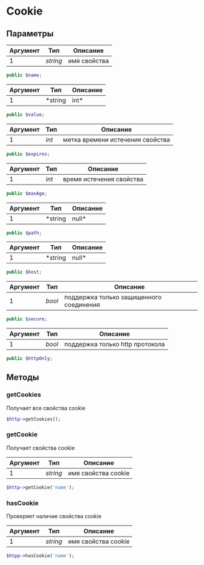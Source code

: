 # Cookie

## Параметры

| Аргумент | Тип | Описание |
|-----------|-----|----------|
| 1 | *string* | имя свойства |

```php
public $name;
```

| Аргумент | Тип | Описание |
|-----------|-----|----------|
| 1 | *string|int* | значение свойства |

```php
public $value;
```

| Аргумент | Тип | Описание |
|-----------|-----|----------|
| 1 | *int* | метка времени истечения свойства |

```php
public $expires;
```

| Аргумент | Тип | Описание |
|-----------|-----|----------|
| 1 | *int* | время истечения свойства |

```php
public $maxAge;
```

| Аргумент | Тип | Описание |
|-----------|-----|----------|
| 1 | *string|null* | путь действия |

```php
public $path;
```

| Аргумент | Тип | Описание |
|-----------|-----|----------|
| 1 | *string|null* | домен действия |

```php
public $host;
```

| Аргумент | Тип | Описание |
|-----------|-----|----------|
| 1 | *bool* | поддержка только защищенного соединения |

```php
public $secure;
```

| Аргумент | Тип | Описание |
|-----------|-----|----------|
| 1 | *bool* | поддержка только http протокола |

```php
public $httpOnly;
```

## Методы

### getCookies

Получает все свойства cookie

```php
$http->getCookies();
```

### getCookie

Получает свойства cookie

| Аргумент | Тип | Описание |
|-----------|-----|----------|
| 1 | *string* | имя свойства cookie |

```php
$http->getCookie('name');
```

### hasCookie

Проверяет наличие свойства cookie

| Аргумент | Тип | Описание |
|-----------|-----|----------|
| 1 | *string* | имя свойства cookie |

```php
$htpp->hasCookie('name');
```
